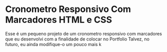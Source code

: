 # Cronometro Responsivo Com Marcadores HTML e CSS
Esse é um pequeno projeto de um cronometro responsivo com marcadores que eu desenvolvi com a finalidade de colocar no Portfolio
Talvez, no futuro, eu ainda modifique-o um pouco mais k
